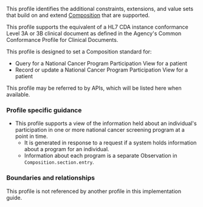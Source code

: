 This profile identifies the additional constraints, extensions, and value sets that build on and extend [Composition](http://hl7.org/fhir/R4/composition.html) that are supported. 

This profile supports the equivalent of a HL7 CDA instance conformance Level 3A or 3B clinical document as defined in the Agency's Common Conformance Profile for Clinical Documents.

This profile is designed to set a Composition standard for:
* Query for a National Cancer Program Participation View for a patient
* Record or update a National Cancer Program Participation View for a patient

This profile may be referred to by APIs, which will be listed here when available.


### Profile specific guidance
- This profile supports a view of the information held about an individual's participation in one or more national cancer screening program at a point in time.
  - It is generated in response to a request if a system holds information about a program for an individual.
  - Information about each program is a separate Observation in `Composition.section.entry`.


### Boundaries and relationships
This profile is not referenced by another profile in this implementation guide.  

